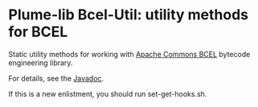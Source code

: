 # Plume-lib Bcel-Util:  utility methods for BCEL

Static utility methods for working with [Apache Commons BCEL](https://commons.apache.org/proper/commons-bcel/) bytecode engineering library.

For details, see the [Javadoc](http://plumelib.org/bcel-util/api/).

If this is a new enlistment, you should run set-get-hooks.sh.
